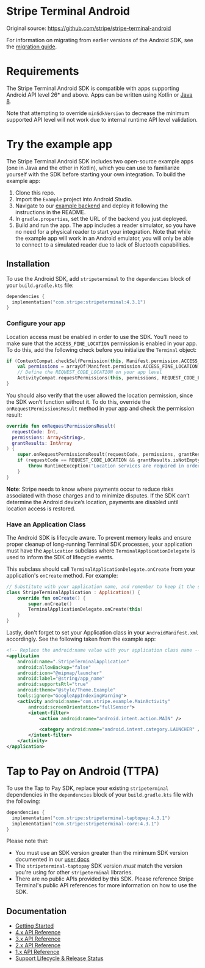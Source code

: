 # Stripe Terminal Android

Original source: https://github.com/stripe/stripe-terminal-android

For information on migrating from earlier versions of the Android SDK, see the [migration guide](https://stripe.com/docs/terminal/sdk-migration-guide).

# Requirements

The Stripe Terminal Android SDK is compatible with apps supporting Android API level 26* and above. Apps can be written using Kotlin or [Java 8](https://developer.android.com/studio/write/java8-support).

Note that attempting to override `minSdkVersion` to decrease the minimum supported API level will not work due to internal runtime API level validation.

# Try the example app

The Stripe Terminal Android SDK includes two open-source example apps (one in Java and the other in Kotlin), which you can use to familiarize yourself with the SDK before starting your own integration. To build the example app:

1. Clone this repo.
2. Import the `Example` project into Android Studio.
3. Navigate to our [example backend](https://github.com/stripe/example-terminal-backend) and deploy it following the instructions in the README.
4. In `gradle.properties`, set the URL of the backend you just deployed.
5. Build and run the app. The app includes a reader simulator, so you have no need for a physical reader to start your integration. Note that while the example app will work in an Android emulator, you will only be able to connect to a simulated reader due to lack of Bluetooth capabilities.

## Installation

To use the Android SDK, add `stripeterminal` to the `dependencies` block of your `build.gradle.kts` file:

```kotlin
dependencies {
  implementation("com.stripe:stripeterminal:4.3.1")
}
```

### Configure your app

Location access must be enabled in order to use the SDK. You’ll need to make sure that the `ACCESS_FINE_LOCATION` permission is enabled in your app. To do this, add the following check before you initialize the `Terminal` object:

```kotlin
if (ContextCompat.checkSelfPermission(this, Manifest.permission.ACCESS_FINE_LOCATION) != PackageManager.PERMISSION_GRANTED) {
    val permissions = arrayOf(Manifest.permission.ACCESS_FINE_LOCATION)
    // Define the REQUEST_CODE_LOCATION on your app level
    ActivityCompat.requestPermissions(this, permissions, REQUEST_CODE_LOCATION)
}
```

You should also verify that the user allowed the location permission, since the SDK won’t function without it. To do this, override the `onRequestPermissionsResult` method in your app and check the permission result:

```kotlin
override fun onRequestPermissionsResult(
  requestCode: Int,
  permissions: Array<String>,
  grantResults: IntArray
) {
    super.onRequestPermissionsResult(requestCode, permissions, grantResults)
    if (requestCode == REQUEST_CODE_LOCATION && grantResults.isNotEmpty() && grantResults[0] != PackageManager.PERMISSION_GRANTED) { 
        throw RuntimeException("Location services are required in order to connect to a reader.") 
    }
}
```

**Note**: Stripe needs to know where payments occur to reduce risks associated with those charges and to minimize disputes. If the SDK can’t determine the Android device’s location, payments are disabled until location access is restored.

### Have an Application Class

The Android SDK is lifecycle aware. To prevent memory leaks and ensure proper cleanup of long-running Terminal SDK processes, your application must have the `Application` subclass where `TerminalApplicationDelegate` is used to inform the SDK of lifecycle events.

This subclass should call `TerminalApplicationDelegate.onCreate` from your application's `onCreate` method. For example:

```kotlin
// Substitute with your application name, and remember to keep it the same as your AndroidManifest.xml
class StripeTerminalApplication : Application() {
    override fun onCreate() {
        super.onCreate()
        TerminalApplicationDelegate.onCreate(this)
    }
}
```

Lastly, don't forget to set your Application class in your `AndroidManifest.xml` accordingly. See the following taken from the example app:

```xml
<!-- Replace the android:name value with your application class name -->
<application
    android:name=".StripeTerminalApplication"
    android:allowBackup="false"
    android:icon="@mipmap/launcher"
    android:label="@string/app_name"
    android:supportsRtl="true"
    android:theme="@style/Theme.Example"
    tools:ignore="GoogleAppIndexingWarning">
    <activity android:name="com.stripe.example.MainActivity"
        android:screenOrientation="fullSensor">
        <intent-filter>
            <action android:name="android.intent.action.MAIN" />

            <category android:name="android.intent.category.LAUNCHER" />
        </intent-filter>
    </activity>
</application>
```

# Tap to Pay on Android (TTPA)

To use the Tap to Pay SDK, replace your existing `stripeterminal` dependencies in the `dependencies` block of
your `build.gradle.kts` file with the following:

```kotlin
dependencies {
  implementation("com.stripe:stripeterminal-taptopay:4.3.1")
  implementation("com.stripe:stripeterminal-core:4.3.1")
}
```

Please note that:
- You must use an SDK version greater than the minimum SDK version documented in our [user docs](https://stripe.com/docs/terminal/payments/setup-reader/tap-to-pay?platform=android)
- The `stripeterminal-taptopay` SDK version _must_ match the version you're using for other `stripeterminal` libraries.
- There are no public APIs provided by this SDK. Please reference Stripe Terminal's public API references for more information on how to use the SDK.

## Documentation
 - [Getting Started](https://stripe.com/docs/terminal/sdk/android)
 - [4.x API Reference](https://stripe.dev/stripe-terminal-android)
 - [3.x API Reference](https://stripe.dev/stripe-terminal-android/v3)
 - [2.x API Reference](https://stripe.dev/stripe-terminal-android/v2)
 - [1.x API Reference](https://stripe.dev/stripe-terminal-android/v1)
 - [Support Lifecycle & Release Status](SUPPORT.md)
